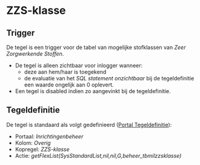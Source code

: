# ZZS-klasse

## Trigger

De tegel is een trigger voor de tabel van mogelijke stofklassen van *Zeer Zorgwerkende Stoffen*.

- De tegel is alleen zichtbaar voor inlogger wanneer:
  - deze aan hem/haar is toegekend
  - de evaluatie van het *SQL statement onzichtbaar* bij de tegeldefinitie een waarde ongelijk aan 0 oplevert.
- Een tegel is disabled indien zo aangevinkt bij de tegeldefinitie.

## Tegeldefinitie

De tegel is standaard als volgt gedefinieerd ([Portal Tegeldefinitie](/instellen_inrichten/portaldefinitie/portal_tegel.md)):

- Portaal: *Inrichtingenbeheer*
- Kolom: *Overig*
- Kopregel: *ZZS-klasse*
- Actie: *getFlexList(SysStandardList,nil,nil,G,beheer_tbmilzzsklasse)*
